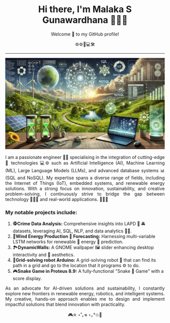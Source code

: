 <h1 align='center'>
    Hi there, I'm Malaka S Gunawardhana 👨🏻‍🎓
</h1>
<p align='center'>
Welcome 👋 to my GitHub profile! 

<p align='center'>
⚙️⚙️🤖💻🛠️

---

<p align='center'>
    <img width=1024 src="Images/IMAGE_16.png">
</p>

<p align='justify'>
I am a passionate engineer 👨‍💻 specialising in the integration of cutting-edge 🎯 technologies 💻⚙️ such as Artificial Intelligence (AI), Machine Learning (ML), Large Language Models (LLMs), and advanced database systems 📊 (SQL and NoSQL). My expertise spans a diverse range of fields, including the Internet of Things (IoT), embedded systems, and renewable energy solutions. With a strong focus on innovation, sustainability, and creative problem-solving, I continuously strive to bridge the gap between technology 👨🏻‍🔧 and real-world applications. 💯🚀🎯

### My notable projects include:

1. 🕵**Crime Data Analysis:** Comprehensive insights into LAPD 🚓 🚔 datasets, leveraging AI, SQL, NLP, and data analytics 👮‍♂️.
2. 🍃**Wind Energy Production 🔌 Forecasting:** Harnessing multi-variable LSTM networks for renewable 🌿 energy 🔋 prediction.
3. 🏞️**DynamicWalls:** A GNOME wallpaper 🖼️ slider enhancing desktop interactivity and 🎨 aesthetics.
4. 🤖**Grid-solving robot Arduino:** A grid-solving robot 🦾 that can find its path in a grid and go to the location that it programs ⚙️ to do.
5. 🎮**Snake Game in Proteus 8.9:** A fully-functional "Snake 🐍 Game" with a score display.

<p align='justify'>
As an advocate for AI-driven solutions and sustainability, I constantly explore new frontiers in renewable energy, robotics, and intelligent systems. My creative, hands-on approach enables me to design and implement impactful solutions that blend innovation with practicality.

<p align='center'>
🎮✮ ⋆˚｡𖦹 ⋆｡°✩👾
